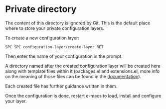 # Private directory

The content of this directory is ignored by Git. This is the default place
where to store your private configuration layers.

To create a new configuration layer:

    SPC SPC configuration-layer/create-layer RET

Then enter the name of your configuration in the prompt.

A directory named after the created configuration layer will be created here
along with template files within it (packages.el and extensions.el, more info
on the meaning of those files can be found in the [documentation][conf_layers]).

Each created file has further guidance written in them.

Once the configuration is done, restart e-macs to load, install and configure
your layer.

[conf_layers]: https://github.com/syl20bnr/space-macs/blob/master/doc/DOCUMENTATION.org#extensions-and-packages


